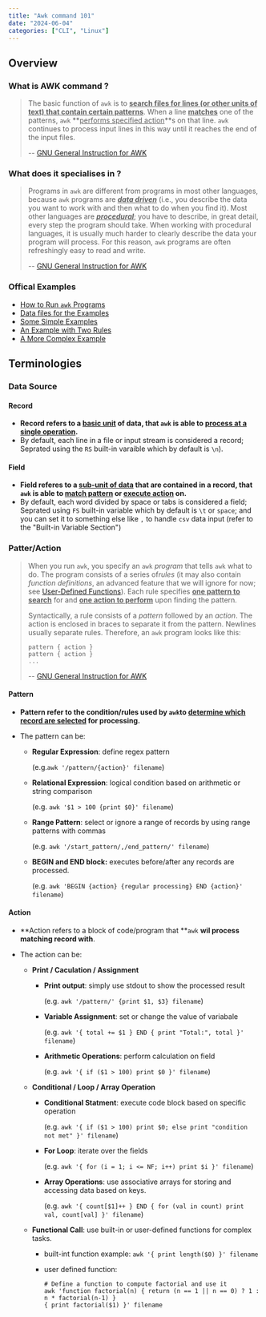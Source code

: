 ```yaml
---
title: "Awk command 101"
date: "2024-06-04"
categories: ["CLI", "Linux"]
---
```




## Overview

### What is AWK command ?

>   The basic function of `awk` is to **<u>search files for lines (or other units of text) that contain certain patterns</u>**. When a line **<u>matches</u>** one of the patterns, `awk` **<u>performs specified action</u>**s on that line. `awk` continues to process input lines in this way until it reaches the end of the input files.
>
>   -- [GNU General Instruction for AWK](https://www.gnu.org/software/gawk/manual/gawk.html#Getting-Started)

### What does it specialises in ?

>   Programs in `awk` are different from programs in most other languages, because `awk` programs are **<u>*data driven*</u>** (i.e., you describe the data you want to work with and then what to do when you find it). Most other languages are ***<u>procedural</u>***; you have to describe, in great detail, every step the program should take. When working with procedural languages, it is usually much harder to clearly describe the data your program will process. For this reason, `awk` programs are often refreshingly easy to read and write.
>
>   -- [GNU General Instruction for AWK](https://www.gnu.org/software/gawk/manual/gawk.html#Getting-Started)

### Offical Examples

-   [How to Run `awk` Programs](https://www.gnu.org/software/gawk/manual/gawk.html#Running-gawk)
-   [Data files for the Examples](https://www.gnu.org/software/gawk/manual/gawk.html#Sample-Data-Files)
-   [Some Simple Examples](https://www.gnu.org/software/gawk/manual/gawk.html#Very-Simple)
-   [An Example with Two Rules](https://www.gnu.org/software/gawk/manual/gawk.html#Two-Rules)
-   [A More Complex Example](https://www.gnu.org/software/gawk/manual/gawk.html#More-Complex)





## Terminologies 

### Data Source 

#### Record

-   **Record refers to a <u>basic unit</u> of data, that `awk` is able to <u>process at a single operation</u>.** 
-   By default, each line in a file or input stream is considered a record; Seprated using the `RS` built-in varaible which by default is `\n`).

#### Field

-   **Field referes to a <u>sub-unit of data</u> that are contained in a record, that `awk` is able to <u>match pattern</u> or <u>execute action</u> on.** 
-   By default, each word divided by space or tabs is considered a field; Seprated using `FS` built-in variable which by default is `\t` or `space`; and you can set it to something else like `,` to handle `csv` data input (refer to the "Built-in Variable Section")



### Patter/Action

>   When you run `awk`, you specify an `awk` *program* that tells `awk` what to do. The program consists of a series of*rules* (it may also contain *function definitions*, an advanced feature that we will ignore for now; see [User-Defined Functions](https://www.gnu.org/software/gawk/manual/gawk.html#User_002ddefined)). Each rule specifies **<u>one pattern to search</u>** for and **<u>one action to perform</u>** upon finding the pattern.
>
>   Syntactically, a rule consists of a *pattern* followed by an *action*. The action is enclosed in braces to separate it from the pattern. Newlines usually separate rules. Therefore, an `awk` program looks like this:
>
>   ```
>   pattern { action }
>   pattern { action }
>   ...
>   ```
>
>   -- [GNU General Instruction for AWK](https://www.gnu.org/software/gawk/manual/gawk.html#Getting-Started)

#### Pattern

-   **Pattern refer to the condition/rules used by `awk`to <u>determine which record are selected</u> for processing.**

-   The pattern can be: 

    -   **Regular Expression**: define regex pattern 

        (e.g.`awk '/pattern/{action}' filename`)

    -   **Relational Expression**: logical condition based on arithmetic or string comparison 

        (e.g. `awk '$1 > 100 {print $0}' filename`)

    -   **Range Pattern**: select or ignore a range of records by using range patterns with commas 

        (e.g. `awk '/start_pattern/,/end_pattern/' filename`)

    -   **BEGIN and END block:** executes before/after any records are processed. 

        (e.g.  `awk 'BEGIN {action} {regular processing} END {action}' filename`)

#### Action

-   **Action refers to a block of code/program that **`awk` **wil process matching record with**.

-   The action can be:

    -   **Print / Caculation / Assignment**

        -   **Print output**: simply use stdout to show the processed result 

            (e.g. `awk '/pattern/' {print $1, $3} filename`)

        -   **Variable Assignment**: set or change the value of variabale 

            (e.g. `awk '{ total += $1 } END { print "Total:", total }' filename`)

        -   **Arithmetic Operations**: perform calculation on field

            (e.g. `awk '{ if ($1 > 100) print $0 }' filename`)

    -   **Conditional / Loop / Array Operation**

        -   **Conditional Statment**: execute code block based on specific operation

            (e.g. `awk '{ if ($1 > 100) print $0; else print "condition not met" }' filename`)

        -   **For Loop**: iterate over the fields

            (e.g. `awk '{ for (i = 1; i <= NF; i++) print $i }' filename`)

        -   **Array Operations**: use associative arrays for storing and accessing data based on keys.

            (e.g. `awk '{ count[$1]++ } END { for (val in count) print val, count[val] }' filename`)

    -   **Functional Call**: use built-in or user-defined functions for complex tasks.

        -   built-int function example: `awk '{ print length($0) }' filename`

        -   user defined function: 

            ```
            # Define a function to compute factorial and use it
            awk 'function factorial(n) { return (n == 1 || n == 0) ? 1 : n * factorial(n-1) }
            { print factorial($1) }' filename
            ```

            



